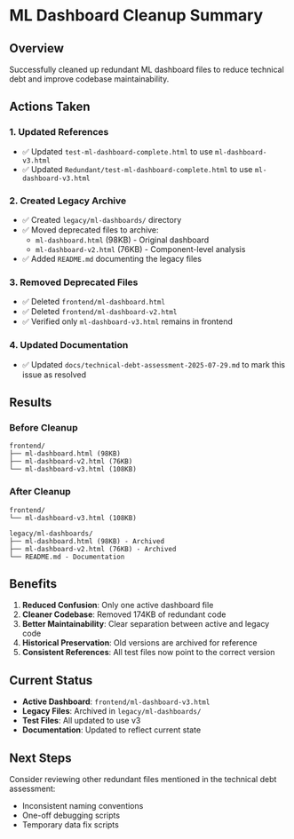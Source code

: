 # ML Dashboard Cleanup Summary

## Overview
Successfully cleaned up redundant ML dashboard files to reduce technical debt and improve codebase maintainability.

## Actions Taken

### 1. Updated References
- ✅ Updated `test-ml-dashboard-complete.html` to use `ml-dashboard-v3.html`
- ✅ Updated `Redundant/test-ml-dashboard-complete.html` to use `ml-dashboard-v3.html`

### 2. Created Legacy Archive
- ✅ Created `legacy/ml-dashboards/` directory
- ✅ Moved deprecated files to archive:
  - `ml-dashboard.html` (98KB) - Original dashboard
  - `ml-dashboard-v2.html` (76KB) - Component-level analysis
- ✅ Added `README.md` documenting the legacy files

### 3. Removed Deprecated Files
- ✅ Deleted `frontend/ml-dashboard.html`
- ✅ Deleted `frontend/ml-dashboard-v2.html`
- ✅ Verified only `ml-dashboard-v3.html` remains in frontend

### 4. Updated Documentation
- ✅ Updated `docs/technical-debt-assessment-2025-07-29.md` to mark this issue as resolved

## Results

### Before Cleanup
```
frontend/
├── ml-dashboard.html (98KB)
├── ml-dashboard-v2.html (76KB)
└── ml-dashboard-v3.html (108KB)
```

### After Cleanup
```
frontend/
└── ml-dashboard-v3.html (108KB)

legacy/ml-dashboards/
├── ml-dashboard.html (98KB) - Archived
├── ml-dashboard-v2.html (76KB) - Archived
└── README.md - Documentation
```

## Benefits

1. **Reduced Confusion**: Only one active dashboard file
2. **Cleaner Codebase**: Removed 174KB of redundant code
3. **Better Maintainability**: Clear separation between active and legacy code
4. **Historical Preservation**: Old versions are archived for reference
5. **Consistent References**: All test files now point to the correct version

## Current Status

- **Active Dashboard**: `frontend/ml-dashboard-v3.html`
- **Legacy Files**: Archived in `legacy/ml-dashboards/`
- **Test Files**: All updated to use v3
- **Documentation**: Updated to reflect current state

## Next Steps

Consider reviewing other redundant files mentioned in the technical debt assessment:
- Inconsistent naming conventions
- One-off debugging scripts
- Temporary data fix scripts 